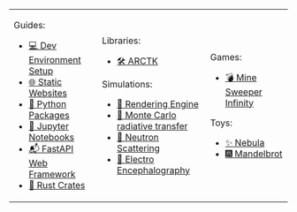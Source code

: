 <table width="100%">
<tr>
<td>

Guides:

-   [💻 Dev Environment Setup](https://github.com/FreddyWordingham/guide-Dev_environment_setup)
-   [🌐 Static Websites](https://github.com/FreddyWordingham/Guide-Static_Websites)
-   [🐍 Python Packages](https://github.com/FreddyWordingham/Guide-Python_Packages)
-   [📔 Jupyter Notebooks](https://github.com/FreddyWordingham/Guide-Jupyter_Notebooks)
-   [📬 FastAPI Web Framework](https://github.com/FreddyWordingham/Guide-FastAPI_Web_Framework)
-   [🦀 Rust Crates](https://github.com/FreddyWordingham/Guide-Rust_Crates)

</td>
<td>

Libraries:

-   [🛠️ ARCTK](https://github.com/FreddyWordingham/ARCTK)

Simulations:

-   [📸 Rendering Engine](https://github.com/FreddyWordingham/Antler)
-   [🌄 Monte Carlo radiative transfer](https://github.com/FreddyWordingham/MCRT)
-   [🌌 Neutron Scattering](https://github.com/FreddyWordingham/Neutron)
-   [🧠 Electro Encephalography](https://github.com/FreddyWordingham/brain_wave)

</td>
<td>

Games:

-   [💣 Mine Sweeper Infinity](https://github.com/FreddyWordingham/Minesweeper)

Toys:

-   [✨ Nebula](https://github.com/FreddyWordingham/Nebula)
-   [🎆 Mandelbrot](https://github.com/FreddyWordingham/Mandelbrot)

<!-- Utility:

-   [QR Code Generator](https://github.com/FreddyWordingham/Utils-QR_Code_Generator)
-   [AWS Lambda](https://github.com/FreddyWordingham/Utils-AWS_Lambda) -->

</td>
</tr>
</table>
